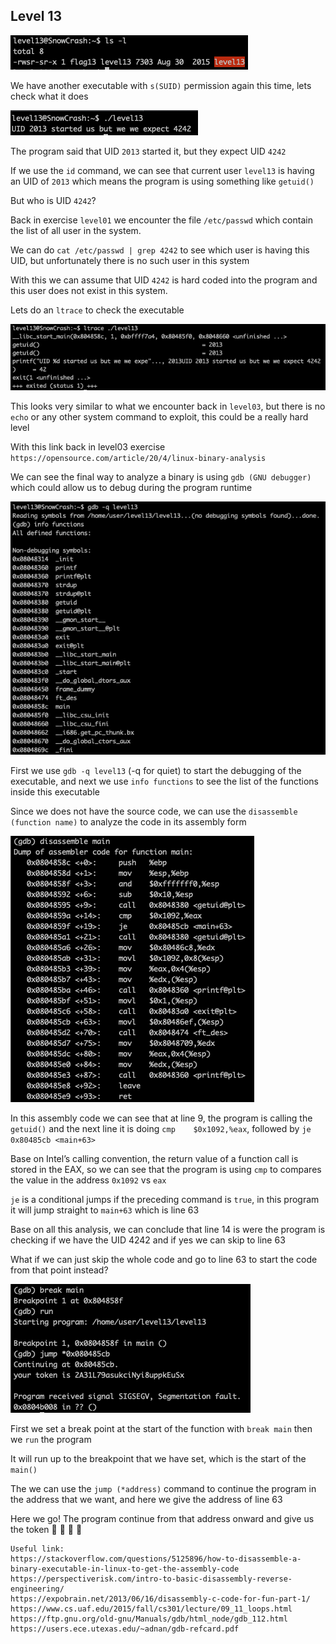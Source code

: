 <h2>Level 13</h2>

![alt text](./screenshot/image1.png)

We have another executable with `s(SUID)` permission again this time, lets check what it does

![alt text](./screenshot/image2.png)

The program said that UID `2013` started it, but they expect UID `4242`

If we use the `id` command, we can see that current user `level13` is having an UID of `2013` which means the program is using something like `getuid()`

But who is UID `4242`?

Back in exercise `level01` we encounter the file `/etc/passwd` which contain the list of all user in the system.

We can do `cat /etc/passwd | grep 4242` to see which user is having this UID, but unfortunately there is no such user in this system

With this we can assume that UID `4242` is hard coded into the program and this user does not exist in this system.

Lets do an `ltrace` to check the executable

![alt text](./screenshot/image3.png)

This looks very similar to what we encounter back in `level03`, but there is no `echo` or any other system command to exploit, this could be a really hard level

With this link back in level03 exercise `https://opensource.com/article/20/4/linux-binary-analysis`

We can see the final way to analyze a binary is using `gdb (GNU debugger)` which could allow us to debug during the program runtime

![alt text](./screenshot/image4.png)

First we use `gdb -q level13` (-q for quiet) to start the debugging of the executable, and next we use `info functions` to see the list of the functions inside this executable

Since we does not have the source code, we can use the `disassemble (function name)` to analyze the code in its assembly form

![alt text](./screenshot/image5.png)

In this assembly code we can see that at line 9, the program is calling the `getuid()` and the next line it is doing `cmp    $0x1092,%eax`, followed by `je     0x80485cb <main+63>`

Base on Intel’s calling convention, the return value of a function call is stored in the EAX, so we can see that the program is using `cmp` to compares the value in the address `0x1092` vs `eax`

`je` is a conditional jumps if the preceding command is `true`, in this program it will jump straight to `main+63` which is line 63

Base on all this analysis, we can conclude that line 14 is were the program is checking if we have the UID 4242 and if yes we can skip to line 63

What if we can just skip the whole code and go to line 63 to start the code from that point instead?

![alt text](./screenshot/image6.png)

First we set a break point at the start of the function with `break main` then we `run` the program

It will run up to the breakpoint that we have set, which is the start of the `main()`

The we can use the `jump (*address)` command to continue the program in the address that we want, and here we give the address of line 63

Here we go! The program continue from that address onward and give us the token  :partying_face: :tada: :tada: :tada:



```console
Useful link:
https://stackoverflow.com/questions/5125896/how-to-disassemble-a-binary-executable-in-linux-to-get-the-assembly-code
https://perspectiverisk.com/intro-to-basic-disassembly-reverse-engineering/
https://expobrain.net/2013/06/16/disassembly-c-code-for-fun-part-1/
https://www.cs.uaf.edu/2015/fall/cs301/lecture/09_11_loops.html
https://ftp.gnu.org/old-gnu/Manuals/gdb/html_node/gdb_112.html
https://users.ece.utexas.edu/~adnan/gdb-refcard.pdf
```

